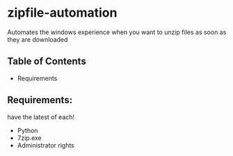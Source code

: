 # zipfile-automation

Automates the windows experience when you want to unzip files as soon as they are downloaded

## Table of Contents
- Requirements

## Requirements:
have the latest of each!
- Python
- 7zip.exe
- Administrator rights

